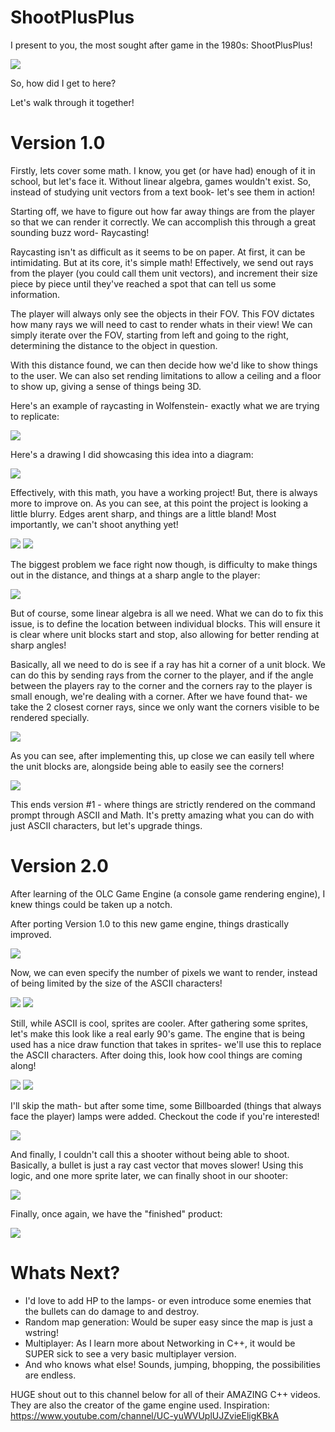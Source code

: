 # ShootPlusPlus

I present to you, the most sought after game in the 1980s: ShootPlusPlus!

![](../main/imgs/ShooterPlusPlus.gif)

So, how did I get to here?

Let's walk through it together!

# Version 1.0

Firstly, lets cover some math. I know, you get (or have had) enough of it in school, but let's face it. Without linear algebra, games wouldn't exist.
So, instead of studying unit vectors from a text book- let's see them in action!

Starting off, we have to figure out how far away things are from the player so that we can render it correctly. We can accomplish this through a great sounding buzz word- Raycasting!

Raycasting isn't as difficult as it seems to be on paper. At first, it can be intimidating. But at its core, it's simple math!
Effectively, we send out rays from the player (you could call them unit vectors), and increment their size piece by piece until they've reached a spot that can tell us some information.

The player will always only see the objects in their FOV. This FOV dictates how many rays we will need to cast to render whats in their view!
We can simply iterate over the FOV, starting from left and going to the right, determining the distance to the object in question.

With this distance found, we can then decide how we'd like to show things to the user. We can also set rending limitations to allow a ceiling and a floor to show up, giving a sense of things being 3D.

Here's an example of raycasting in Wolfenstein- exactly what we are trying to replicate:

![](../main/imgs/raycasting.gif)

Here's a drawing I did showcasing this idea into a diagram:

![](../main/imgs/raycasting.png)

Effectively, with this math, you have a working project! But, there is always more to improve on. As you can see, at this point the project is looking a little blurry. Edges arent sharp, and things are a little bland! Most importantly, we can't shoot anything yet!

![](../main/imgs/ShadingofASCII.jpg)
![](../main/imgs/HallwayViewASCII.jpg)

The biggest problem we face right now though, is difficulty to make things out in the distance, and things at a sharp angle to the player:

![](../main/imgs/ProblemHardToSeeFar.jpg)

But of course, some linear algebra is all we need.
What we can do to fix this issue, is to define the location between individual blocks. This will ensure it is clear where unit blocks start and stop, also allowing for better rending at sharp angles!

Basically, all we need to do is see if a ray has hit a corner of a unit block. We can do this by sending rays from the corner to the player, and if the angle between the players ray to the corner and the corners ray to the player is small enough, we're dealing with a corner.
After we have found that- we take the 2 closest corner rays, since we only want the corners visible to be rendered specially. 

![](../main/imgs/cornerdetection.png)

As you can see, after implementing this, up close we can easily tell where the unit blocks are, alongside being able to easily see the corners!

![](../main/imgs/upcloseblockviewASCII.jpg)

This ends version #1 - where things are strictly rendered on the command prompt through ASCII and Math. It's pretty amazing what you can do with just ASCII characters, but let's upgrade things.

# Version 2.0

After learning of the OLC Game Engine (a console game rendering engine), I knew things could be taken up a notch.

After porting Version 1.0 to this new game engine, things drastically improved. 

![](../main/imgs/PortedToEngineASCII.jpg)

Now, we can even specify the number of pixels we want to render, instead of being limited by the size of the ASCII characters!

![](../main/imgs/PORTEDBUTCONSOLEPIXELRAISED.jpg)
![](../main/imgs/PortedandUpscaled.jpg)

Still, while ASCII is cool, sprites are cooler. 
After gathering some sprites, let's make this look like a real early 90's game.
The engine that is being used has a nice draw function that takes in sprites- we'll use this to replace the ASCII characters. After doing this, look how cool things are coming along!

![](../main/imgs/Textures2.jpg)
![](../main/imgs/Textures.jpg)

I'll skip the math- but after some time, some Billboarded (things that always face the player) lamps were added. Checkout the code if you're interested!

![](../main/imgs/LampSprite.jpg)

And finally, I couldn't call this a shooter without being able to shoot. Basically, a bullet is just a ray cast vector that moves slower! Using this logic, and one more sprite later, we can finally shoot in our shooter:

![](../main/imgs/Bullets.jpg)

Finally, once again, we have the "finished" product:

![](../main/imgs/ShooterPlusPlus.gif)

# Whats Next?

- I'd love to add HP to the lamps- or even introduce some enemies that the bullets can do damage to and destroy.
- Random map generation: Would be super easy since the map is just a wstring!
- Multiplayer: As I learn more about Networking in C++, it would be SUPER sick to see a very basic multiplayer version.
- And who knows what else! Sounds, jumping, bhopping, the possibilities are endless.


HUGE shout out to this channel below for all of their AMAZING C++ videos. They are also the creator of the game engine used.
Inspiration: https://www.youtube.com/channel/UC-yuWVUplUJZvieEligKBkA


